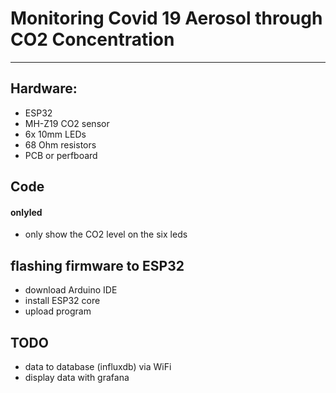 # Monitoring Covid 19 Aerosol through CO2 Concentration
-------

## Hardware:
    
- ESP32
- MH-Z19 CO2 sensor
- 6x 10mm LEDs
- 68 Ohm resistors
- PCB or perfboard


## Code

####    onlyled

- only show the CO2 level on the six leds

## flashing firmware to ESP32

- download Arduino IDE
- install ESP32 core
- upload program

## TODO

- data to database (influxdb) via WiFi
- display data with grafana